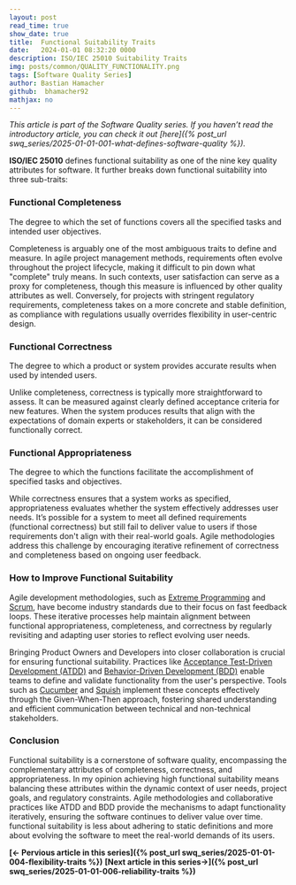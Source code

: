 ```yaml
---
layout: post
read_time: true
show_date: true
title:  Functional Suitability Traits
date:   2024-01-01 08:32:20 0000
description: ISO/IEC 25010 Suitability Traits
img: posts/common/QUALITY_FUNCTIONALITY.png 
tags: [Software Quality Series]
author: Bastian Hamacher
github:  bhamacher92
mathjax: no
---
```


*This article is part of the Software Quality series. If you haven’t read the introductory article, you can check it out [here]({% post_url swq_series/2025-01-01-001-what-defines-software-quality %}).*

**ISO/IEC 25010** defines functional suitability as one of the nine key quality attributes for software. It further breaks down functional suitability into three sub-traits:

### Functional Completeness
The degree to which the set of functions covers all the specified tasks and intended user objectives.

Completeness is arguably one of the most ambiguous traits to define and measure. In agile project management methods, requirements often evolve throughout the project lifecycle, making it difficult to pin down what "complete" truly means. In such contexts, user satisfaction can serve as a proxy for completeness, though this measure is influenced by other quality attributes as well. Conversely, for projects with stringent regulatory requirements, completeness takes on a more concrete and stable definition, as compliance with regulations usually overrides flexibility in user-centric design.

### Functional Correctness
The degree to which a product or system provides accurate results when used by intended users.

Unlike completeness, correctness is typically more straightforward to assess. It can be measured against clearly defined acceptance criteria for new features. When the system produces results that align with the expectations of domain experts or stakeholders, it can be considered functionally correct.

### Functional Appropriateness
The degree to which the functions facilitate the accomplishment of specified tasks and objectives.

While correctness ensures that a system works as specified, appropriateness evaluates whether the system effectively addresses user needs. It’s possible for a system to meet all defined requirements (functional correctness) but still fail to deliver value to users if those requirements don't align with their real-world goals. Agile methodologies address this challenge by encouraging iterative refinement of correctness and completeness based on ongoing user feedback.

### How to Improve Functional Suitability
Agile development methodologies, such as [Extreme Programming](https://en.wikipedia.org/wiki/Extreme_programming) and [Scrum](https://de.wikipedia.org/wiki/Scrum), have become industry standards due to their focus on fast feedback loops. These iterative processes help maintain alignment between functional appropriateness, completeness, and correctness by regularly revisiting and adapting user stories to reflect evolving user needs.

Bringing Product Owners and Developers into closer collaboration is crucial for ensuring functional suitability. Practices like [Acceptance Test-Driven Development (ATDD)](https://en.wikipedia.org/wiki/Acceptance_test-driven_development) and [Behavior-Driven Development (BDD)](https://en.wikipedia.org/wiki/Behavior-driven_development) enable teams to define and validate functionality from the user's perspective. Tools such as [Cucumber](https://cucumber.io) and [Squish](https://www.qt.io/product/quality-assurance/squish) implement these concepts effectively through the Given-When-Then approach, fostering shared understanding and efficient communication between technical and non-technical stakeholders.

### Conclusion
Functional suitability is a cornerstone of software quality, encompassing the complementary attributes of completeness, correctness, and appropriateness. In my opinion achieving high functional suitability means balancing these attributes within the dynamic context of user needs, project goals, and regulatory constraints. Agile methodologies and collaborative practices like ATDD and BDD provide the mechanisms to adapt functionality iteratively, ensuring the software continues to deliver value over time.  functional suitability is less about adhering to static definitions and more about evolving the software to meet the real-world demands of its users. 


**[<- Pervious article in this series]({% post_url swq_series/2025-01-01-004-flexibility-traits %})**      **[Next article in this series->]({% post_url swq_series/2025-01-01-006-reliability-traits %})** 
